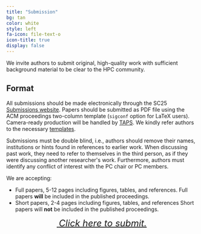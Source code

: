 ```yaml
---
title: "Submission"
bg: tan
color: white
style: left
fa-icon: file-text-o
icon-title: true
display: false
---
```


We invite authors to submit original, high-quality work with sufficient background material to be clear to the HPC community.

## Format

All submissions should be made electronically through the SC25 <a href="https://submissions.supercomputing.org">Submissions website</a>.
Papers should be submitted as PDF file using the ACM proceedings two-column template (`sigconf` option for LaTeX users).
Camera-ready production will be handled by [TAPS](https://authors.acm.org/proceedings/production-information/taps-production-workflow).
We kindly refer authors to the necessary [templates](https://www.acm.org/publications/proceedings-template).

Submissions must be double blind, i.e., authors should remove their names, institutions or hints found in references to earlier work.
When discussing past work, they need to refer to themselves in the third person, as if they were discussing another researcher's work.
Furthermore, authors must identify any conflict of interest with the PC chair or PC members.

We are accepting:
- Full papers, 5-12 pages including figures, tables, and references.
  Full papers **will** be included in the published proceedings.
- Short papers, 2-4 pages including figures, tables, and references
  Short papers will **not** be included in the published proceedings.

<div style="text-align:center;">
  <p>
    <span style="font-size:20px;">
      <a href="https://submissions.supercomputing.org">
        <i class="fa fa-sign-in">&nbsp;<font size="5">Click here to submit.</font></i>
      </a>
    </span>
  </p>
</div>
